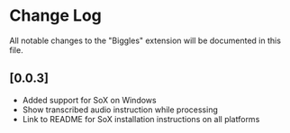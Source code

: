# Change Log

All notable changes to the "Biggles" extension will be documented in this file.

## [0.0.3]

- Added support for SoX on Windows
- Show transcribed audio instruction while processing
- Link to README for SoX installation instructions on all platforms
